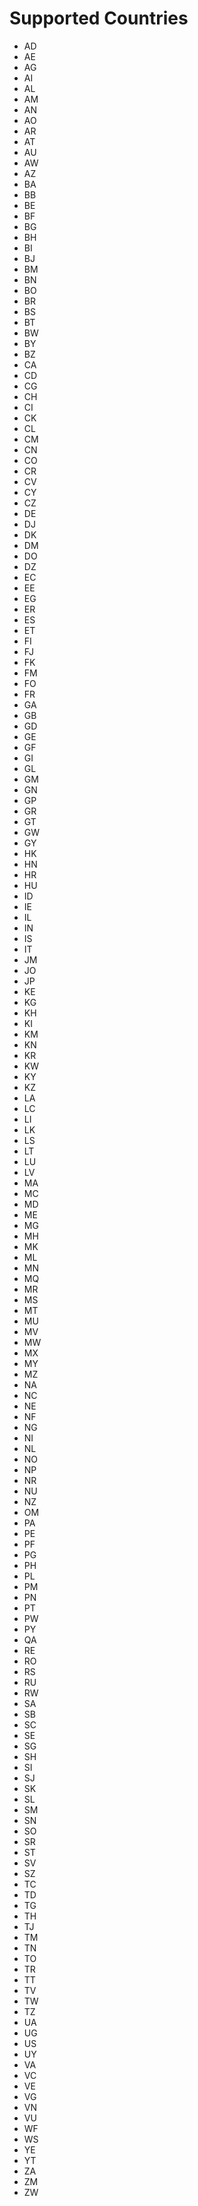 # Supported Countries

- AD
- AE
- AG
- AI
- AL
- AM
- AN
- AO
- AR
- AT
- AU
- AW
- AZ
- BA
- BB
- BE
- BF
- BG
- BH
- BI
- BJ
- BM
- BN
- BO
- BR
- BS
- BT
- BW
- BY
- BZ
- CA
- CD
- CG
- CH
- CI
- CK
- CL
- CM
- CN
- CO
- CR
- CV
- CY
- CZ
- DE
- DJ
- DK
- DM
- DO
- DZ
- EC
- EE
- EG
- ER
- ES
- ET
- FI
- FJ
- FK
- FM
- FO
- FR
- GA
- GB
- GD
- GE
- GF
- GI
- GL
- GM
- GN
- GP
- GR
- GT
- GW
- GY
- HK
- HN
- HR
- HU
- ID
- IE
- IL
- IN
- IS
- IT
- JM
- JO
- JP
- KE
- KG
- KH
- KI
- KM
- KN
- KR
- KW
- KY
- KZ
- LA
- LC
- LI
- LK
- LS
- LT
- LU
- LV
- MA
- MC
- MD
- ME
- MG
- MH
- MK
- ML
- MN
- MQ
- MR
- MS
- MT
- MU
- MV
- MW
- MX
- MY
- MZ
- NA
- NC
- NE
- NF
- NG
- NI
- NL
- NO
- NP
- NR
- NU
- NZ
- OM
- PA
- PE
- PF
- PG
- PH
- PL
- PM
- PN
- PT
- PW
- PY
- QA
- RE
- RO
- RS
- RU
- RW
- SA
- SB
- SC
- SE
- SG
- SH
- SI
- SJ
- SK
- SL
- SM
- SN
- SO
- SR
- ST
- SV
- SZ
- TC
- TD
- TG
- TH
- TJ
- TM
- TN
- TO
- TR
- TT
- TV
- TW
- TZ
- UA
- UG
- US
- UY
- VA
- VC
- VE
- VG
- VN
- VU
- WF
- WS
- YE
- YT
- ZA
- ZM
- ZW